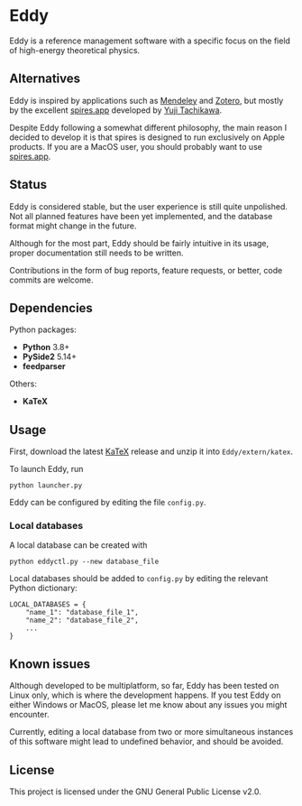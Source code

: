 # Eddy

Eddy is a reference management software with a specific focus on the field of high-energy theoretical physics.

## Alternatives

Eddy is inspired by applications such as [Mendeley](https://www.mendeley.com/) and [Zotero](https://www.zotero.org/), but mostly by the excellent [spires.app](https://member.ipmu.jp/yuji.tachikawa/spires/) developed by [Yuji Tachikawa](https://member.ipmu.jp/yuji.tachikawa/).

Despite Eddy following a somewhat different philosophy, the main reason I decided to develop it is that spires is designed to run exclusively on Apple products. If you are a MacOS user, you should probably want to use [spires.app](https://member.ipmu.jp/yuji.tachikawa/spires/).

## Status

Eddy is considered stable, but the user experience is still quite unpolished. Not all planned features have been yet implemented, and the database format might change in the future.

Although for the most part, Eddy should be fairly intuitive in its usage, proper documentation still needs to be written.

Contributions in the form of bug reports, feature requests, or better, code commits are welcome.

## Dependencies
Python packages:
* **Python** 3.8+
* **PySide2** 5.14+
* **feedparser**

Others:
* **KaTeX**

## Usage

First, download the latest [KaTeX](https://github.com/KaTeX/KaTeX/releases) release and unzip it into `Eddy/extern/katex`.

To launch Eddy, run
```
python launcher.py
```

Eddy can be configured by editing the file `config.py`.

### Local databases

A local database can be created with
```
python eddyctl.py --new database_file
```
Local databases should be added to `config.py` by editing the relevant Python dictionary:
```
LOCAL_DATABASES = {
    "name_1": "database_file_1",
    "name_2": "database_file_2",
    ...
}
```

## Known issues

Although developed to be multiplatform, so far, Eddy has been tested on Linux only, which is where the development happens. If you test Eddy on either Windows or MacOS, please let me know about any issues you might encounter.

Currently, editing a local database from two or more simultaneous instances of this software might lead to undefined behavior, and should be avoided.

## License

This project is licensed under the GNU General Public License v2.0.
